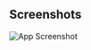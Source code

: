 
## Screenshots

![App Screenshot](https://github.com/poojakaneriya/bmi-ss/blob/main/Screenshot%202023-05-01%20215957.png)


